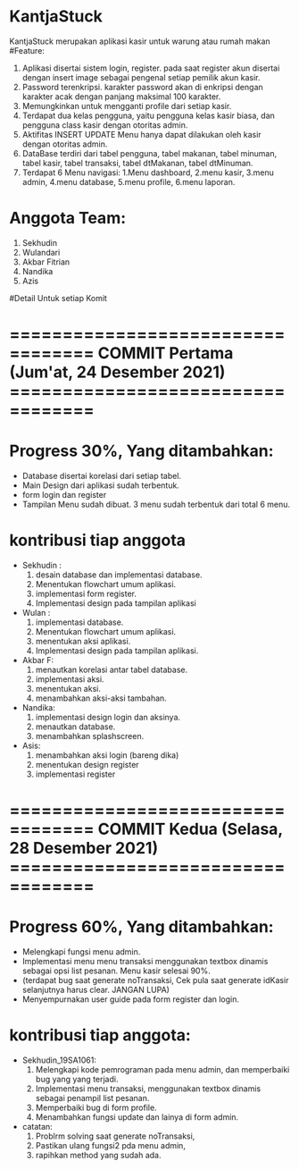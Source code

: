 # KantjaStuck
KantjaStuck merupakan aplikasi kasir untuk warung atau rumah makan
#Feature:
1. Aplikasi disertai sistem login, register. pada saat register akun disertai dengan insert image sebagai pengenal setiap pemilik akun kasir.
2. Password terenkripsi. karakter password akan di enkripsi dengan karakter acak dengan panjang maksimal 100 karakter.
3. Memungkinkan untuk mengganti profile dari setiap kasir.
4. Terdapat dua kelas pengguna, yaitu pengguna kelas kasir biasa, dan pengguna class kasir dengan otoritas admin.
5. Aktifitas INSERT UPDATE Menu hanya dapat dilakukan oleh kasir dengan otoritas admin.
6. DataBase terdiri dari tabel pengguna, tabel makanan, tabel minuman, tabel kasir, tabel transaksi, tabel dtMakanan, tabel dtMinuman.
7. Terdapat 6 Menu navigasi: 1.Menu dashboard, 2.menu kasir, 3.menu admin, 4.menu database, 5.menu profile, 6.menu laporan.

# Anggota Team:
1. Sekhudin
2. Wulandari
3. Akbar Fitrian
4. Nandika
5. Azis

#Detail Untuk setiap Komit
# ================================== COMMIT Pertama (Jum'at, 24 Desember 2021) ==================================
# Progress 30%, Yang ditambahkan:
- Database disertai korelasi dari setiap tabel.
- Main Design dari aplikasi sudah terbentuk.
- form login dan register
- Tampilan Menu sudah dibuat. 3 menu sudah terbentuk dari total 6 menu.

# kontribusi tiap anggota
- Sekhudin :
    1. desain database dan implementasi database.
    2. Menentukan flowchart umum aplikasi.
    3. implementasi form register.
    4. Implementasi design pada tampilan aplikasi
 - Wulan :
    1. implementasi database.
    2. Menentukan flowchart umum aplikasi.
    3. menentukan aksi aplikasi.
    4. Implementasi design pada tampilan aplikasi.
 - Akbar F:
    1. menautkan korelasi antar tabel database.
    2. implementasi aksi.
    3. menentukan aksi.
    4. menambahkan aksi-aksi tambahan.
 - Nandika:
    1. implementasi design login dan aksinya.
    2. menautkan database.
    3. menambahkan splashscreen.
 - Asis:
    1. menambahkan aksi login (bareng dika)
    2. menentukan design register
    3. implementasi register
# ================================== COMMIT Kedua (Selasa, 28 Desember 2021) ==================================
# Progress 60%, Yang ditambahkan:
- Melengkapi fungsi menu admin.
- Implementasi menu menu transaksi menggunakan textbox dinamis sebagai opsi list pesanan. Menu kasir selesai 90%.
- (terdapat bug saat generate noTransaksi, Cek pula saat generate idKasir selanjutnya harus clear. JANGAN LUPA)
- Menyempurnakan user guide pada form register dan login.

# kontribusi tiap anggota:
- Sekhudin_19SA1061:
    1. Melengkapi kode pemrograman pada menu admin, dan memperbaiki bug yang yang terjadi.
    2. Implementasi menu transaksi, menggunakan textbox dinamis sebagai penampil list pesanan.
    3. Memperbaiki bug di form profile.
    4. Menambahkan fungsi update dan lainya di form admin.
 - catatan:
    1. Problrm solving saat generate noTransaksi,
    2. Pastikan ulang fungsi2 pda menu admin,
    3. rapihkan method yang sudah ada.
